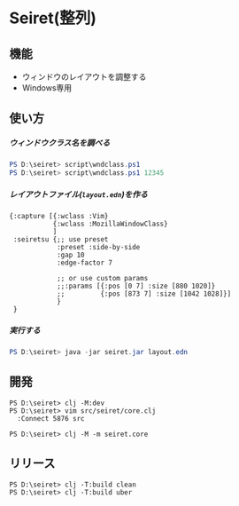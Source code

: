 # Seiret(整列)

## 機能

- ウィンドウのレイアウトを調整する
- Windows専用

## 使い方

##### ウィンドウクラス名を調べる
```powershell
PS D:\seiret> script\wndclass.ps1
PS D:\seiret> script\wndclass.ps1 12345
```

##### レイアウトファイル(`layout.edn`)を作る
```edn
{:capture [{:wclass :Vim}
           {:wclass :MozillaWindowClass}
           ]
 :seiretsu {;; use preset
            :preset :side-by-side
            :gap 10
            :edge-factor 7

            ;; or use custom params
            ;;:params [{:pos [0 7] :size [880 1020]}
            ;;         {:pos [873 7] :size [1042 1028]}]
            }
 }
```

##### 実行する
```powershell
PS D:\seiret> java -jar seiret.jar layout.edn
```

## 開発

```
PS D:\seiret> clj -M:dev
PS D:\seiret> vim src/seiret/core.clj
  :Connect 5876 src

PS D:\seiret> clj -M -m seiret.core
```

## リリース

```
PS D:\seiret> clj -T:build clean
PS D:\seiret> clj -T:build uber
```
